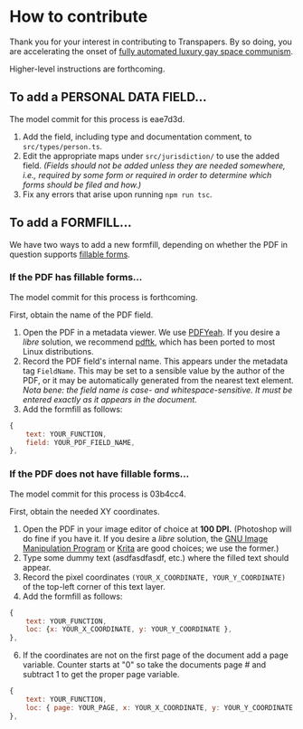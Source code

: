 # How to contribute

Thank you for your interest in contributing to Transpapers. By so doing, you
are accelerating the onset of [fully automated luxury gay space
communism](https://en.wiktionary.org/wiki/Fully_Automated_Luxury_Gay_Space_Communism).

Higher-level instructions are forthcoming.

## To add a PERSONAL DATA FIELD...

The model commit for this process is eae7d3d.

1. Add the field, including type and documentation comment, to
   `src/types/person.ts`.
2. Edit the appropriate maps under `src/jurisdiction/` to use the added field.
   _(Fields should not be added unless they are needed somewhere, i.e.,
   required by some form or required in order to determine which forms should
   be filed and how.)_
3. Fix any errors that arise upon running `npm run tsc`.

## To add a FORMFILL...

We have two ways to add a new formfill, depending on whether the PDF in
question supports [fillable forms](https://en.wikipedia.org/wiki/Acroforms#Forms).

### If the PDF has fillable forms...

The model commit for this process is forthcoming.

First, obtain the name of the PDF field.

1. Open the PDF in a metadata viewer. We use
   [PDFYeah](https://www.pdfyeah.com/view-pdf-metadata/). If you desire a
   _libre_ solution, we recommend
   [pdftk](https://www.pdflabs.com/tools/pdftk-the-pdf-toolkit/), which has
   been ported to most Linux distributions.
2. Record the PDF field's internal name. This appears under the metadata tag
   `FieldName`. This may be set to a sensible value by the author of the PDF,
   or it may be automatically generated from the nearest text element. _Nota
   bene: the field name is case- and whitespace-sensitive. It must be entered
   exactly as it appears in the document._
3. Add the formfill as follows:

```javascript
{
    text: YOUR_FUNCTION,
    field: YOUR_PDF_FIELD_NAME,
},
```

### If the PDF does not have fillable forms...

The model commit for this process is 03b4cc4.

First, obtain the needed XY coordinates.

1. Open the PDF in your image editor of choice at **100 DPI.** (Photoshop will
   do fine if you have it. If you desire a _libre_ solution, the [GNU Image
   Manipulation Program](https://gimp.org) or [Krita](https://krita.org) are
   good choices; we use the former.)
2. Type some dummy text (asdfasdfasdf, etc.) where the filled text should
   appear.
4. Record the pixel coordinates `(YOUR_X_COORDINATE, YOUR_Y_COORDINATE)` of the
   top-left corner of this text layer.
5. Add the formfill as follows:

```javascript
{
    text: YOUR_FUNCTION,
    loc: {x: YOUR_X_COORDINATE, y: YOUR_Y_COORDINATE },
},
```
6. If the coordinates are not on the first page of the document add a page
   variable. Counter starts at "0" so take the documents page # and subtract
   1 to get the proper page variable.

```javascript
{
    text: YOUR_FUNCTION,
    loc: { page: YOUR_PAGE, x: YOUR_X_COORDINATE, y: YOUR_Y_COORDINATE },
},
```